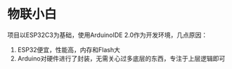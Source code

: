 # 物联小白

项目以ESP32C3为基础，使用ArduinoIDE 2.0作为开发环境，几点原因：
1. ESP32便宜，性能高，内存和Flash大
2. Arduino对硬件进行了封装，无需关心过多底层的东西，专注于上层逻辑即可